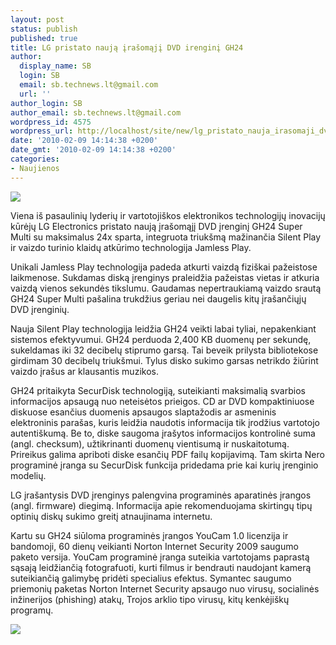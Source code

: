 ```yaml
---
layout: post
status: publish
published: true
title: LG pristato naują įrašomąjį DVD irenginį GH24
author:
  display_name: SB
  login: SB
  email: sb.technews.lt@gmail.com
  url: ''
author_login: SB
author_email: sb.technews.lt@gmail.com
wordpress_id: 4575
wordpress_url: http://localhost/site/new/lg_pristato_nauja_irasomaji_dvd_irengini_gh24/
date: '2010-02-09 14:14:38 +0200'
date_gmt: '2010-02-09 14:14:38 +0200'
categories:
- Naujienos
---
```

<div class="imgright"><img src="http://t1.gstatic.com/images?q=tbn:gxjlX-qt6GJliM:http://wb4.itrademarket.com/pdimage/21/1317521_dvdrwlggh22ns30.jpg"  /></div>
<p>Viena iš pasaulinių lyderių ir vartotojiškos elektronikos technologijų inovacijų kūrėjų LG Electronics pristato naują įrašomąjį DVD įrenginį GH24 Super Multi su maksimalus 24x sparta, integruota triukšmą mažinančia Silent Play ir vaizdo turinio klaidų atkūrimo technologija Jamless Play.</p>
<p>Unikali Jamless Play technologija padeda atkurti vaizdą fiziškai pažeistose laikmenose. Sukdamas diską įrenginys praleidžia pažeistas vietas ir atkuria vaizdą vienos sekundės tikslumu. Gaudamas nepertraukiamą vaizdo srautą GH24 Super Multi pašalina trukdžius geriau nei daugelis kitų įrašančiųjų DVD įrenginių.  </p>
<p>Nauja Silent Play technologija leidžia GH24 veikti labai tyliai, nepakenkiant sistemos efektyvumui. GH24 perduoda 2,400 KB duomenų per sekundę, sukeldamas iki 32 decibelų stiprumo garsą. Tai beveik prilysta bibliotekose girdimam 30 decibelų triukšmui. Tylus disko sukimo garsas netrikdo žiūrint vaizdo įrašus ar klausantis muzikos.  </p>
<p>GH24 pritaikyta SecurDisk technologiją, suteikianti maksimalią svarbios informacijos apsaugą nuo neteisėtos prieigos. CD ar DVD kompaktiniuose diskuose esančius duomenis apsaugos slaptažodis ar asmeninis elektroninis parašas, kuris leidžia naudotis informacija tik įrodžius vartotojo autentiškumą. Be to, diske saugoma įrašytos informacijos kontrolinė suma (angl. checksum), užtikrinanti duomenų vientisumą ir nuskaitotumą. Prireikus galima apriboti diske esančių PDF failų kopijavimą. Tam skirta Nero programinė įranga su SecurDisk funkcija pridedama prie kai kurių įrenginio modelių. </p>
<p>LG įrašantysis DVD įrenginys palengvina programinės aparatinės įrangos (angl. firmware) diegimą. Informacija apie rekomenduojama skirtingų tipų optinių diskų sukimo greitį atnaujinama internetu. </p>
<p>Kartu su GH24 siūloma programinės įrangos YouCam 1.0 licenzija ir bandomoji, 60 dienų veikianti Norton Internet Security 2009 saugumo paketo versija. YouCam programinė įranga suteikia vartotojams paprastą sąsają leidžiančią fotografuoti, kurti filmus ir bendrauti naudojant kamerą suteikiančią galimybę pridėti specialius efektus. Symantec saugumo priemonių paketas Norton Internet Security apsaugo nuo virusų, socialinės inžinerijos (phishing) atakų, Trojos arklio tipo virusų, kitų kenkėjiškų programų.   </p>
<p><img src="http://www.part.lt/img/cac7b51988f18413b282005d4909af49553.jpg" /></p>
